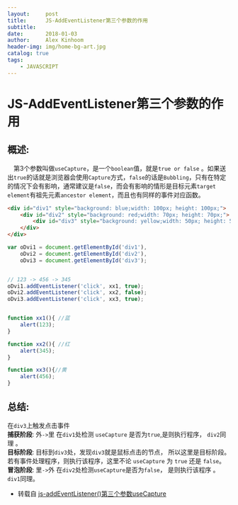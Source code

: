 ```yaml
---
layout:     post
title:      JS-AddEventListener第三个参数的作用
subtitle:   
date:       2018-01-03
author:     Alex Kinhoom
header-img: img/home-bg-art.jpg
catalog: true
tags:
    - JAVASCRIPT
---
```

# JS-AddEventListener第三个参数的作用

## 概述:
　第3个参数叫做`useCapture`，是一个`boolean`值，就是`true or false` 。如果送出`true`的话就是浏览器会使用`Capture`方式，`false`的话是`Bubbling`，只有在特定的情况下会有影响，通常建议是`false`，而会有影响的情形是目标元素`target element`有祖先元素`ancestor element`，而且也有同样的事件对应函数。
```html
<div id="div1" style="background: blue;width: 100px; height: 100px;">
    <div id="div2" style="background: red;width: 70px; height: 70px;">
        <div id="div3" style="background: yellow;width: 50px; height: 50px;"></div>
    </div>
</div>
```
```javascript
var oDvi1 = document.getElementById('div1'),
    oDvi2 = document.getElementById('div2'),
    oDvi3 = document.getElementById('div3');


// 123 -> 456 -> 345
oDvi1.addEventListener('click', xx1, true);
oDvi2.addEventListener('click', xx2, false);
oDvi3.addEventListener('click', xx3, true);


function xx1(){ //蓝
    alert(123);
}

function xx2(){ //红
    alert(345);
}

function xx3(){//黄
    alert(456);
}
```
## 总结:
在`div3`上触发点击事件<br>
<strong>捕获阶段</strong>: 外`->`里  在`div1`处检测 `useCapture` 是否为`true`,是则执行程序， `div2`同理 。<br>
<strong>目标阶段</strong>: 目标到`div3`处，发现`div3`就是鼠标点击的节点， 所以这里是目标阶段。若有事件处理程序，则执行该程序，这里不论 `useCapture` 为 `true` 还是 `false`。<br>
<strong>冒泡阶段</strong>: 里`->`外  在`div2`处检测`useCapture`是否为`false`， 是则执行该程序 。`div1`同理。<br>
- 转载自 [ js-addEventListener()第三个参数useCapture ](https://www.cnblogs.com/loveyouyou616/p/3916345.html)